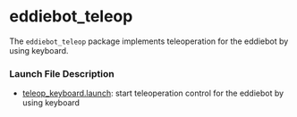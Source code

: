 # eddiebot_teleop

The `eddiebot_teleop` package implements teleoperation for the eddiebot by using keyboard.



### Launch File Description

- [teleop_keyboard.launch](https://github.com/TooSchoolForCool/CIESSL/blob/master/eddiebot/eddiebot_teleop/launch/teleop_keyboard.launch): start teleoperation control for the eddiebot by using keyboard

